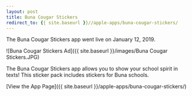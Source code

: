 ```yaml
---
layout: post
title: Buna Cougar Stickers
redirect_to: {{ site.baseurl }}//apple-apps/buna-cougar-stickers/
---
```


The Buna Cougar Stickers app went live on January 12, 2019.

![Buna Cougar Stickers Ad]({{ site.baseurl }}/images/Buna Cougar Stickers.JPG)

The Buna Cougar Stickers app allows you to show your school spirit in texts! This sticker pack includes stickers for Buna schools.

[View the App Page]({{ site.baseurl }}/apple-apps/buna-cougar-stickers/)
